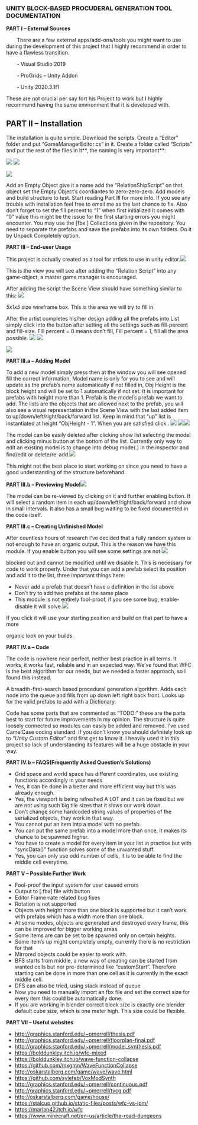 ### UNITY BLOCK-BASED PROCUDERAL GENERATION TOOL DOCUMENTATION

**PART I – External Sources**

`    `There are a few external apps/add-ons/tools you might want to use during the development of this project that I highly recommend in order to have a flawless transition.

`    `- Visual Studio 2019

`    `- ProGrids – Unity Addon

`    `- Unity 2020.3.1f1

These are not crucial per say fort his Project to work but I highly recommend having the same environment that it is developed with.

## **PART II – Installation**

The installation is quite simple. Download the scripts. Create a “Editor” folder and put “GameManagerEditor.cs” in it. Create a folder called “Scripts” and put the rest of the files in it**, the naming is very important**:

![](https://github.com/kayraucklnc/BFS-Procedural-Unity/blob/main/Documentation/Aspose.Words.7fc4461b-33bb-4c81-a099-e9686cd1e903.001.png?raw=true)
![](https://github.com/kayraucklnc/BFS-Procedural-Unity/blob/main/Documentation/Aspose.Words.7fc4461b-33bb-4c81-a099-e9686cd1e903.002.png)

![](https://github.com/kayraucklnc/BFS-Procedural-Unity/blob/main/Documentation/Aspose.Words.7fc4461b-33bb-4c81-a099-e9686cd1e903.003.png?raw=true)



Add an Empty Object give it a name add the “RelationShipScript” on that object set the Empty Object’s coordiantes to zero-zero-zero. Add models and build structure to test. Start reading Part III for more info. If you see any trouble with installation feel free to email me as the last chance to fix. Also don’t forget to set the fill percent to “1” when first initialized it comes with “0” value this might be the issue for the first starting errors you might encounter. You may use the [fbx.] Collections given in the repository. You need to separate the prefabs and save the prefabs into its own folders. Do it by Unpack Completely option.








**PART III – End-user Usage**

This project is actually created as a tool for artists to use in unity editor.![](https://github.com/kayraucklnc/BFS-Procedural-Unity/blob/main/Documentation/Aspose.Words.7fc4461b-33bb-4c81-a099-e9686cd1e903.004.png?raw=true)

This is the view you will see after adding the “Relation Script” into any game-object, a master game manager is encouraged.






After adding the script the Scene View should have something similar to this:
![](https://github.com/kayraucklnc/BFS-Procedural-Unity/blob/main/Documentation/Aspose.Words.7fc4461b-33bb-4c81-a099-e9686cd1e903.005.png?raw=true)

*5x1x5* size wireframe box. This is the area we will try to fill in.

After the artist completes his/her design adding all the prefabs into List simply click into the button after setting all the settings such as fill-percent and fill-size. Fill percent = 0 means don’t fill, Fill percent = 1, fill all the area possible.
![](https://github.com/kayraucklnc/BFS-Procedural-Unity/blob/main/Documentation/Aspose.Words.7fc4461b-33bb-4c81-a099-e9686cd1e903.006.png?raw=true)
![](https://github.com/kayraucklnc/BFS-Procedural-Unity/blob/main/Documentation/Aspose.Words.7fc4461b-33bb-4c81-a099-e9686cd1e903.007.png?raw=true)

![](https://github.com/kayraucklnc/BFS-Procedural-Unity/blob/main/Documentation/Aspose.Words.7fc4461b-33bb-4c81-a099-e9686cd1e903.008.png?raw=true)



**PART III.a – Adding Model**

To add a new model simply press then at the window you will see opened fill the correct information, Model name is only for you to see and will update as the prefab’s name automatically if not filled in, Obj Height is the block height and will be set to 1 automatically if not set. It is important for prefabs with height more than 1. Prefab is the model’s prefab we want to add. The lists are the objects that are allowed next to the prefab, you will also see a visual representation in the Scene View with the last added item to up/down/left/right/back/forward list. Keep in mind that “up” list is instantiated at height “ObjHeight - 1”. When you are satisfied click .
![](https://github.com/kayraucklnc/BFS-Procedural-Unity/blob/main/Documentation/Aspose.Words.7fc4461b-33bb-4c81-a099-e9686cd1e903.009.png?raw=true)
![](Aspose.Words.7fc4461b-33bb-4c81-a099-e9686cd1e903.010.png)![](Aspose.Words.7fc4461b-33bb-4c81-a099-e9686cd1e903.011.png?raw=true)

The model can be easily deleted after clicking show list selecting the model and clicking minus button at the bottom of the list. Currently only way to edit an existing model is to change into debug mode( ) in the inspector and find/edit or delete/re-add.![](Aspose.Words.7fc4461b-33bb-4c81-a099-e9686cd1e903.012.png)



This might not the best place to start working on since you need to have a good understanding of the structure beforehand.

**PART III.b – Previewing Model![](https://github.com/kayraucklnc/BFS-Procedural-Unity/blob/main/Documentation/Aspose.Words.7fc4461b-33bb-4c81-a099-e9686cd1e903.013.png?raw=true)**

The model can be re-viewed by clicking on it and further enabling  button. It will select a random item in each up/down/left/right/back/forward and show in small intervals. It also has a small bug waiting to be fixed documented in the code itself.

**PART III.c – Creating Unfinished Model**

After countless hours of research I’ve decided that a fully random system is not enough to have an organic output. This is the reason we have this module. If you enable   button you will see some settings are not ![](https://github.com/kayraucklnc/BFS-Procedural-Unity/blob/main/Documentation/Aspose.Words.7fc4461b-33bb-4c81-a099-e9686cd1e903.014.png?raw=true)

blocked out and cannot be modified until we disable it. This is necessary for code to work properly. Under that you can add a prefab select its position and add it to the list, three important things here:

- Never add a prefab that doesn’t have a definition in the list above
- Don’t try to add two prefabs at the same place
- This module is not entirely fool-proof, if you see some bug, enable-disable it will solve.![](https://github.com/kayraucklnc/BFS-Procedural-Unity/blob/main/Documentation/Aspose.Words.7fc4461b-33bb-4c81-a099-e9686cd1e903.015.png?raw=true)

If you click  it will use your starting position and build on that part to have a more 

organic look on your builds.


**PART IV.a – Code**

The code is nowhere near perfect, neither best practice in all terms. It works, it works fast, reliable and in an expected way. We’ve found that WFC is the best algorithm for our needs, but we needed a faster approach, so I found this instead.

A breadth-first-search based procedural generation algorithm. Adds each node into the queue and fills from up down left right back front. Looks up for the valid prefabs to add with a Dictionary.

Code has some parts that are commented as “TODO:” these are the parts best to start for future improvements in my opinion. The structure is quite loosely connected so modules can easily be added and removed. I’ve used CamelCase coding standard. If you don’t know you should definitely look up to *“Unity Custom Editor”* and first get to know it. I heavily used it in this project so lack of understanding its features will be a huge obstacle in your way.


**PART IV.b – FAQS(Frequently Asked Question’s Solutions)**

- Grid space and world space has different coordinates, use existing functions accordingly in your needs
- Yes, it can be done in a better and more efficient way but this was already enough.
- Yes, the viewport is being refreshed A LOT and it can be fixed but we are not using such big tile sizes that it slows our work down.
- Don’t change some hardcoded string values of properties of the serialized objects, they work in that way.
- You cannot put an item into a model with no prefab.
- You can put the same prefab into a model more than once, it makes its chance to be spawned higher.
- You have to create a model for every item in your list in practice but with “syncData()” function solves some of the unwanted stuff.
- Yes, you can only use odd number of cells, it is to be able to find the middle cell everytime.









**PART V – Possible Further Work**

- Fool-proof the input system for user caused errors
- Output to [.fbx] file with button
- Editor Frame-rate related bug fixes
- Rotation is not supported
- Objects with height more than one block is supported but it can’t work with prefabs which has a width more than one block.
- At some modes, objects are generated and destroyed every frame, this can be improved for bigger working areas.
- Some items are can be set to be spawned only on certain heights.
- Some item’s up might completely empty, currently there is no restriction for that
- Mirrored objects could be easier to work with.
- BFS starts from middle, a new way of creating can be started from wanted cells but nor pre-determined like “customStart”. Therefore starting can be done in more than one cell as it is currently in the exact middle cell.
- DFS can also be tried, using stack instead of queue
- Now you need to manually import an fbx file and set the correct size for every item this could be automatically done.
- If you are working in blender correct block size is exactly one blender default cube size, which is one meter high. This size could be flexible.

**PART VII – Useful websites**

- <http://graphics.stanford.edu/~pmerrell/thesis.pdf>
- <http://graphics.stanford.edu/~pmerrell/floorplan-final.pdf>
- <http://graphics.stanford.edu/~pmerrell/model_synthesis.pdf>
- <https://bolddunkley.itch.io/wfc-mixed>
- <https://bolddunkley.itch.io/wave-function-collapse>
- <https://github.com/mxgmn/WaveFunctionCollapse>
- <http://oskarstalberg.com/game/wave/wave.html>
- <https://github.com/sylefeb/VoxModSynth>
- <http://graphics.stanford.edu/~pmerrell/continuous.pdf>
- <http://graphics.stanford.edu/~pmerrell/tvcg.pdf>
- <http://oskarstalberg.com/game/house/>
- <https://stalcup.github.io/static-files/posts/wfc-vs-ipm/>
- <https://marian42.itch.io/wfc>
- <https://www.minecraft.net/en-us/article/the-road-dungeons>

